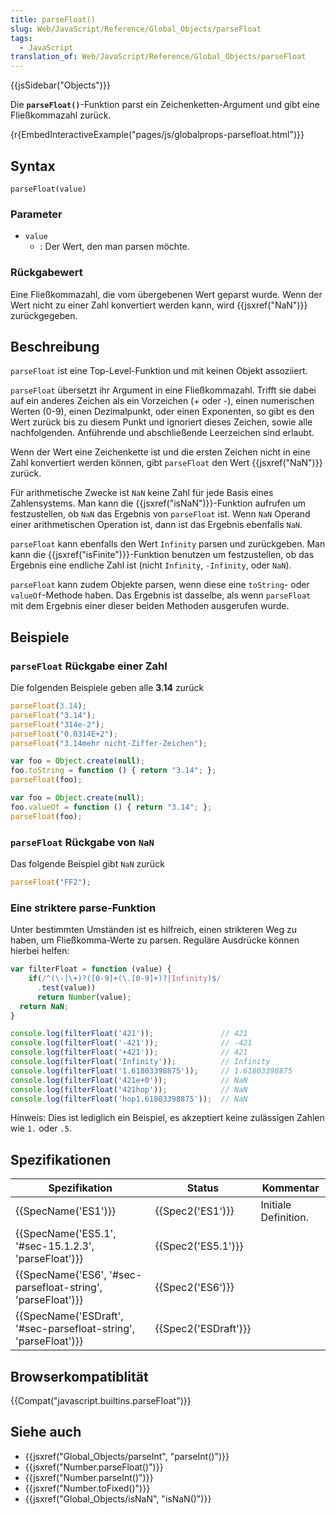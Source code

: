 ```yaml
---
title: parseFloat()
slug: Web/JavaScript/Reference/Global_Objects/parseFloat
tags:
  - JavaScript
translation_of: Web/JavaScript/Reference/Global_Objects/parseFloat
---
```

{{jsSidebar("Objects")}}

Die **`parseFloat()`**-Funktion parst ein Zeichenketten-Argument und gibt eine Fließkommazahl zurück.

{r{EmbedInteractiveExample("pages/js/globalprops-parsefloat.html")}}

## Syntax

    parseFloat(value)

### Parameter

- `value`
  - : Der Wert, den man parsen möchte.

### Rückgabewert

Eine Fließkommazahl, die vom übergebenen Wert geparst wurde. Wenn der Wert nicht zu einer Zahl konvertiert werden kann, wird {{jsxref("NaN")}} zurückgegeben.

## Beschreibung

`parseFloat` ist eine Top-Level-Funktion und mit keinen Objekt assoziiert.

`parseFloat` übersetzt ihr Argument in eine Fließkommazahl. Trifft sie dabei auf ein anderes Zeichen als ein Vorzeichen (+ oder -), einen numerischen Werten (0-9), einen Dezimalpunkt, oder einen Exponenten, so gibt es den Wert zurück bis zu diesem Punkt und ignoriert dieses Zeichen, sowie alle nachfolgenden. Anführende und abschließende Leerzeichen sind erlaubt.

Wenn der Wert eine Zeichenkette ist und die ersten Zeichen nicht in eine Zahl konvertiert werden können, gibt `parseFloat` den Wert {{jsxref("NaN")}} zurück.

Für arithmetische Zwecke ist `NaN` keine Zahl für jede Basis eines Zahlensystems. Man kann die {{jsxref("isNaN")}}-Funktion aufrufen um festzustellen, ob `NaN` das Ergebnis von `parseFloat` ist. Wenn `NaN` Operand einer arithmetischen Operation ist, dann ist das Ergebnis ebenfalls `NaN`.

`parseFloat` kann ebenfalls den Wert `Infinity` parsen und zurückgeben. Man kann die {{jsxref("isFinite")}}-Funktion benutzen um festzustellen, ob das Ergebnis eine endliche Zahl ist (nicht `Infinity`, `-Infinity`, oder `NaN`).

`parseFloat` kann zudem Objekte parsen, wenn diese eine `toString`- oder `valueOf`-Methode haben. Das Ergebnis ist dasselbe, als wenn `parseFloat` mit dem Ergebnis einer dieser beiden Methoden ausgerufen wurde.

## Beispiele

### `parseFloat` Rückgabe einer Zahl

Die folgenden Beispiele geben alle **3.14** zurück

```js
parseFloat(3.14);
parseFloat("3.14");
parseFloat("314e-2");
parseFloat("0.0314E+2");
parseFloat("3.14mehr nicht-Ziffer-Zeichen");

var foo = Object.create(null);
foo.toString = function () { return "3.14"; };
parseFloat(foo);

var foo = Object.create(null);
foo.valueOf = function () { return "3.14"; };
parseFloat(foo);
```

### `parseFloat` Rückgabe von `NaN`

Das folgende Beispiel gibt `NaN` zurück

```js
parseFloat("FF2");
```

### Eine striktere parse-Funktion

Unter bestimmten Umständen ist es hilfreich, einen strikteren Weg zu haben, um Fließkomma-Werte zu parsen. Reguläre Ausdrücke können hierbei helfen:

```js
var filterFloat = function (value) {
    if(/^(\-|\+)?([0-9]+(\.[0-9]+)?|Infinity)$/
      .test(value))
      return Number(value);
  return NaN;
}

console.log(filterFloat('421'));               // 421
console.log(filterFloat('-421'));              // -421
console.log(filterFloat('+421'));              // 421
console.log(filterFloat('Infinity'));          // Infinity
console.log(filterFloat('1.61803398875'));     // 1.61803398875
console.log(filterFloat('421e+0'));            // NaN
console.log(filterFloat('421hop'));            // NaN
console.log(filterFloat('hop1.61803398875'));  // NaN
```

Hinweis: Dies ist lediglich ein Beispiel, es akzeptiert keine zulässigen Zahlen wie `1.` oder `.5`.

## Spezifikationen

| Spezifikation                                                                        | Status                       | Kommentar            |
| ------------------------------------------------------------------------------------ | ---------------------------- | -------------------- |
| {{SpecName('ES1')}}                                                             | {{Spec2('ES1')}}         | Initiale Definition. |
| {{SpecName('ES5.1', '#sec-15.1.2.3', 'parseFloat')}}                 | {{Spec2('ES5.1')}}     |                      |
| {{SpecName('ES6', '#sec-parsefloat-string', 'parseFloat')}}     | {{Spec2('ES6')}}         |                      |
| {{SpecName('ESDraft', '#sec-parsefloat-string', 'parseFloat')}} | {{Spec2('ESDraft')}} |                      |

## Browserkompatiblität

{{Compat("javascript.builtins.parseFloat")}}

## Siehe auch

- {{jsxref("Global_Objects/parseInt", "parseInt()")}}
- {{jsxref("Number.parseFloat()")}}
- {{jsxref("Number.parseInt()")}}
- {{jsxref("Number.toFixed()")}}
- {{jsxref("Global_Objects/isNaN", "isNaN()")}}
